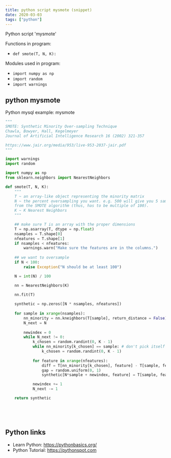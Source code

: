 ```yaml
---
title: python script mysmote (snippet)
date: 2020-03-03
tags: ["python"]
---
```

Python script 'mysmote'

Functions in program: 
* `def smote(T, N, K):`

Modules used in program: 
* `import numpy as np`
* `import random`
* `import warnings`

## python mysmote

Python mysql example: mysmote

```python
"""
SMOTE: Synthetic Minority Over-sampling Technique
Chawla, Bowyer, Hall, Kegelmeyer
Journal of Artificial Intelligence Research 16 (2002) 321-357

https://www.jair.org/media/953/live-953-2037-jair.pdf
"""

import warnings
import random

import numpy as np
from sklearn.neighbors import NearestNeighbors

def smote(T, N, K):
    """
    T ~ an array-like object representing the minority matrix
    N ~ the percent oversampling you want. e.g. 500 will give you 5 samples
    from the SMOTE algorithm (thus, has to be multiple of 100).
    K ~ K Nearest Neighbors
    """

    ## make sure T is an array with the proper dimensions
    T = np.asarray(T, dtype = np.float)
    nsamples = T.shape[0]
    nfeatures = T.shape[1]
    if nsamples < nfeatures:
        warnings.warn("Make sure the features are in the columns.")
    
    ## we want to oversample
    if N < 100:
        raise Exception("N should be at least 100")

    N = int(N) / 100

    nn = NearestNeighbors(K)
    
    nn.fit(T)

    synthetic = np.zeros([N * nsamples, nfeatures])
    
    for sample in xrange(nsamples):
        nn_minority = nn.kneighbors(T[sample], return_distance = False)[0]
        N_next = N
        
        newindex = 0
        while N_next != 0:
            k_chosen = random.randint(0, K - 1)
            while nn_minority[k_chosen] == sample: # don't pick itself
                k_chosen = random.randint(0, K - 1)                
            
            for feature in xrange(nfeatures):
                diff = T[nn_minority[k_chosen], feature] - T[sample, feature]
                gap = random.uniform(0, 1)
                synthetic[N*sample + newindex, feature] = T[sample, feature] + gap * diff

            newindex += 1
            N_next -= 1

    return synthetic

                
    



```

## Python links

- Learn Python: https://pythonbasics.org/
- Python Tutorial: https://pythonspot.com
